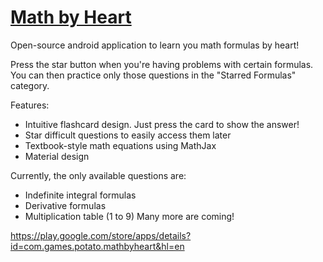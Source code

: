 [Math by Heart](https://play.google.com/store/apps/details?id=com.games.potato.mathbyheart&hl=en)
==================

Open-source android application to learn you math formulas by heart!


Press the star button when you're having problems with certain formulas. You can then practice only those questions in the "Starred Formulas" category.

Features:
- Intuitive flashcard design. Just press the card to show the answer!
- Star difficult questions to easily access them later
- Textbook-style math equations using MathJax
- Material design


Currently, the only available questions are:
- Indefinite integral formulas
- Derivative formulas
- Multiplication table (1 to 9)
Many more are coming!


https://play.google.com/store/apps/details?id=com.games.potato.mathbyheart&hl=en

